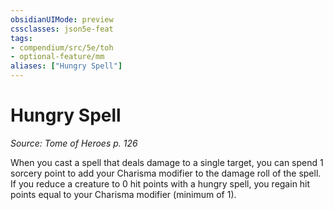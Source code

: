```yaml
---
obsidianUIMode: preview
cssclasses: json5e-feat
tags:
- compendium/src/5e/toh
- optional-feature/mm
aliases: ["Hungry Spell"]
---
```

# Hungry Spell
*Source: Tome of Heroes p. 126*  

When you cast a spell that deals damage to a single target, you can spend 1 sorcery point to add your Charisma modifier to the damage roll of the spell. If you reduce a creature to 0 hit points with a hungry spell, you regain hit points equal to your Charisma modifier (minimum of 1).